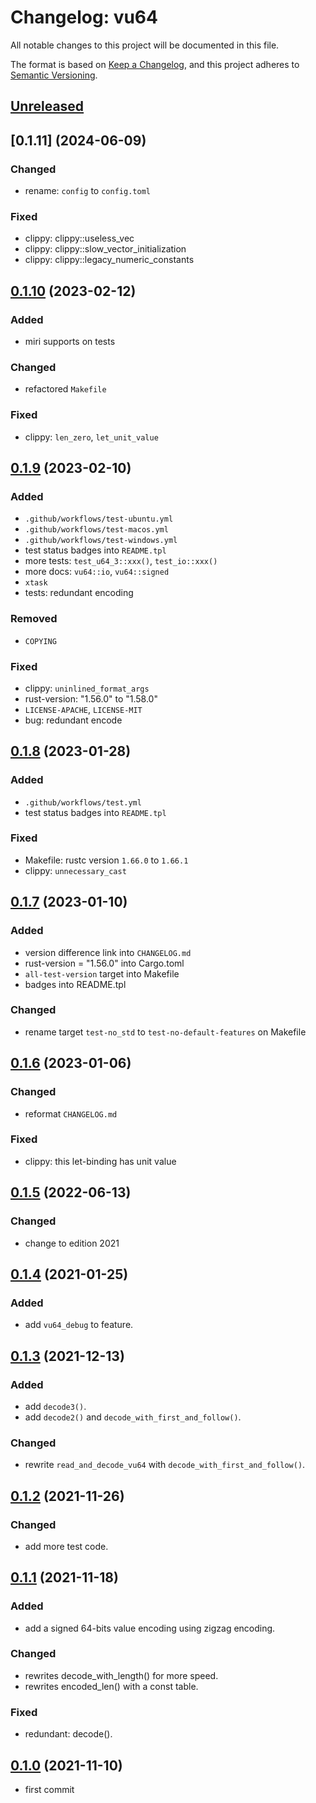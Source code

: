 # Changelog: vu64

All notable changes to this project will be documented in this file.

The format is based on [Keep a Changelog](https://keepachangelog.com/en/1.0.0/),
and this project adheres to [Semantic Versioning](https://semver.org/spec/v2.0.0.html).

## [Unreleased]


## [0.1.11] (2024-06-09)
### Changed
* rename: `config` to `config.toml`

### Fixed
* clippy: clippy::useless_vec
* clippy: clippy::slow_vector_initialization
* clippy: clippy::legacy_numeric_constants

## [0.1.10] (2023-02-12)
### Added
* miri supports on tests

### Changed
* refactored `Makefile`

### Fixed
* clippy: `len_zero`, `let_unit_value`

## [0.1.9] (2023-02-10)
### Added
* `.github/workflows/test-ubuntu.yml`
* `.github/workflows/test-macos.yml`
* `.github/workflows/test-windows.yml`
* test status badges into `README.tpl`
* more tests: `test_u64_3::xxx()`, `test_io::xxx()`
* more docs: `vu64::io`, `vu64::signed`
* `xtask`
* tests: redundant encoding

### Removed
* `COPYING`

### Fixed
* clippy: `uninlined_format_args`
* rust-version: "1.56.0" to "1.58.0"
* `LICENSE-APACHE`, `LICENSE-MIT`
* bug: redundant encode

## [0.1.8] (2023-01-28)
### Added
* `.github/workflows/test.yml`
* test status badges into `README.tpl`

### Fixed
* Makefile: rustc version `1.66.0` to `1.66.1`
* clippy: `unnecessary_cast`

## [0.1.7] (2023-01-10)
### Added
* version difference link into `CHANGELOG.md`
* rust-version = "1.56.0" into Cargo.toml
* `all-test-version` target into Makefile
* badges into README.tpl

### Changed
* rename target `test-no_std` to `test-no-default-features` on Makefile

## [0.1.6] (2023-01-06)
### Changed
* reformat `CHANGELOG.md`

### Fixed
* clippy: this let-binding has unit value

## [0.1.5] (2022-06-13)
### Changed
* change to edition 2021

## [0.1.4] (2021-01-25)
### Added
* add `vu64_debug` to feature.

## [0.1.3] (2021-12-13)
### Added
* add `decode3()`.
* add `decode2()` and `decode_with_first_and_follow()`.

### Changed
* rewrite `read_and_decode_vu64` with `decode_with_first_and_follow()`.

## [0.1.2] (2021-11-26)
### Changed
* add more test code.

## [0.1.1] (2021-11-18)
### Added
* add a signed 64-bits value encoding using zigzag encoding.

### Changed
* rewrites decode_with_length() for more speed.
* rewrites encoded_len() with a const table.

### Fixed
* redundant: decode().

## [0.1.0] (2021-11-10)
* first commit

[Unreleased]: https://github.com/aki-akaguma/vu64/compare/v0.1.10..HEAD
[0.1.10]: https://github.com/aki-akaguma/vu64/compare/v0.1.9..v0.1.10
[0.1.9]: https://github.com/aki-akaguma/vu64/compare/v0.1.8..v0.1.9
[0.1.8]: https://github.com/aki-akaguma/vu64/compare/v0.1.7..v0.1.8
[0.1.7]: https://github.com/aki-akaguma/vu64/compare/v0.1.6..v0.1.7
[0.1.6]: https://github.com/aki-akaguma/vu64/compare/v0.1.5..v0.1.6
[0.1.5]: https://github.com/aki-akaguma/vu64/compare/v0.1.4..v0.1.5
[0.1.4]: https://github.com/aki-akaguma/vu64/compare/v0.1.3..v0.1.4
[0.1.3]: https://github.com/aki-akaguma/vu64/compare/v0.1.2..v0.1.3
[0.1.2]: https://github.com/aki-akaguma/vu64/compare/v0.1.1..v0.1.2
[0.1.1]: https://github.com/aki-akaguma/vu64/compare/v0.1.0..v0.1.1
[0.1.0]: https://github.com/aki-akaguma/vu64/releases/tag/v0.1.0
